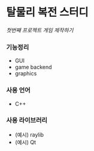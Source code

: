# 탈물리 복전 스터디

*첫번째 프로젝트 게임 제작하기*

### 기능정리
- GUI
- game backend
- graphics

### 사용 언어
- C++

### 사용 라이브러리
- (예시) raylib
- (예시) Qt